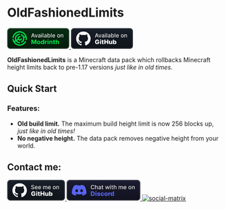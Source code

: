 # OldFashionedLimits

<a href="https://modrinth.com/datapack/oldfashionedlimits" target="_blank">
  <img src="https://github.com/intergrav/devins-badges/raw/refs/heads/v3/assets/cozy/available/modrinth_vector.svg" height="48" alt="modrinth" title="Available on Modrinth">
</a>

<a href="https://github.com/JustHm228/OldFashionedLimits" target="_blank">
  <img src="https://github.com/intergrav/devins-badges/raw/refs/heads/v3/assets/cozy/available/github_vector.svg" height="48" alt="github" title="Available on GitHub">
</a>

**OldFashionedLimits** is a Minecraft data pack which rollbacks Minecraft height limits back to pre-1.17 versions _just like in old times._

## Quick Start

### Features:

- **Old build limit.** The maximum build height limit is now 256 blocks up,
  _just like in old times!_
- **No negative height.** The data pack removes negative height from
  your world.

## Contact me:

<a href="https://github.com/JustHm228" target="_blank">
  <img src="https://github.com/intergrav/devins-badges/raw/refs/heads/v3/assets/cozy/social/github-singular_vector.svg" height="48" alt="social-github" title="See me on GitHub">
</a>

<a href="https://discordapp.com/users/825011445509914675" target="_blank">
  <img src="https://github.com/intergrav/devins-badges/raw/refs/heads/v3/assets/cozy/social/discord-singular_vector.svg" height="48" alt="social-discord" title="Chat with me on Discord">
</a>

<a href="https://matrix.to/#/@justhm228:matrix.org" target="_blank">
  <img src="https://github.com/intergrav/devins-badges/raw/refs/heads/v3/assets/cozy/social/matrix-singular_vector.svg" height="48" alt="social-matrix" title="Chat with me on Matrix">
</a>
